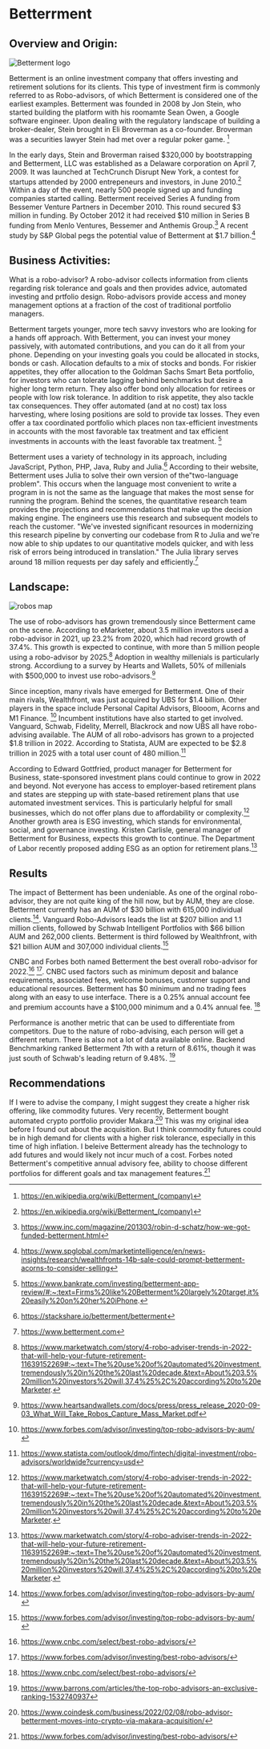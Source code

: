 

# Betterrment

## Overview and Origin:

![Betterment logo](Homework-One/images/better2.png)


Betterment is an online investment company that offers investing and retirement solutions for its clients. This type of investment firm is commonly referred to as Robo-advisors, of which Betterment is considered one of the earliest examples. Betterment was founded in 2008 by Jon Stein, who started building the platform with his roomamte Sean Owen, a Google software engineer. Upon dealing with the regulatory landscape of building a broker-dealer, Stein brought in Eli Broverman as a co-founder. Broverman was a securities lawyer Stein had met over a regular poker game. [^1]

In the early days, Stein and Broverman raised $320,000 by bootstrapping and Betterment, LLC was established as a Delaware corporation on April 7, 2009. It was launched at TechCrunch Disrupt New York, a contest for startups attended by 2000 entrepeneurs and investors, in June 2010.[^1] Within a day of the event, nearly 500 people signed up and funding companies started calling. Betterment received Series A funding from Bessemer Venture Partners in December 2010. This round secured $3 million in funding.  By October 2012 it had received $10 million in Series B funding from Menlo Ventures, Bessemer and Anthemis Group.[^2] A recent study by S&P Global pegs the potential value of Betterment at $1.7 billion.[^8]


## Business Activities:


What is a robo-advisor? A robo-advisor collects information from clients regarding risk tolerance and goals and then provides advice, automated investing and prtfolio design. Robo-advisors provide access and money management options at a fraction of the cost of traditional portfolio managers. 

Betterment targets younger, more tech savvy investors who are looking for a hands off approach. With Betterment, you can invest your money passively, with automated contributions, and you can do it all from your phone. Depending on your investing goals you could be allocated in stocks, bonds or cash. Allocation defaults to a mix of stocks and bonds. For riskier appetites, they offer allocation to the Goldman Sachs Smart Beta portfolio, for investors who can tolerate lagging behind benchmarks but desire a higher long term return. They also offer bond only allocation for retirees or people with low risk tolerance. In addition to risk appetite, they also tackle tax consequences. They offer automated (and at no cost) tax loss harvesting, where losing positions are sold to provide tax losses. They even offer a tax coordinated portfolio which places non tax-efficient investments in accounts with the most favorable tax treatment and tax efficient investments in accounts with the least favorable tax treatment. [^4]

Betterment uses a variety of technology in its approach, including JavaScript, Python, PHP, Java, Ruby and Julia.[^6] According to their website, Betterment uses Julia to solve their own version of the"two-language problem". This occurs when the language most convenient to write a program in is not the same as the language that makes the most sense for running the program. Behind the scenes, the quantitative research team provides the projections and recommendations that make up the decision making engine. The engineers use this research and subsequent models to reach the customer. "We've invested significant resources in modernizing this research pipeline by converting our codebase from R to Julia and we're now able to ship updates to our quantitative models quicker, and with less risk of errors being introduced in translation." The Julia library serves around 18 million requests per day safely and efficiently.[^5]





## Landscape:

![robos map](Homework-One/images/best-roboadvisors-1.jpeg)


The use of robo-advisors has grown tremendously since Betterment came on the scene. According to eMarketer, about 3.5 million investors used a robo-advisor in 2021, up 23.2% from 2020, which had record growth of 37.4%. This growth is expected to continue, with more than 5 million people using a robo-advisor by 2025.[^9] Adoption in wealthy millenials is particularly strong. Accordiung to a survey by Hearts and Wallets, 50% of millenials with $500,000 to invest use robo-advisors.[^10]

Since inception, many rivals have emerged for Betterment. One of their main rivals, Wealthfront, was just acquired by UBS for $1.4 billion. Other players in the space include Personal Capital Advisors, Blooom, Acorns and M1 Finance. [^11] Incumbent institutions have also started to get involved. Vanguard, Schwab, Fidelity, Merrell, Blackrock and now UBS all have robo-advising available. The AUM of all robo-advisors has grown to a projected $1.8 trillion in 2022. According to Statista, AUM are expected to be $2.8 trillion in 2025 with a total user count of 480 million.[^12]

According to Edward Gottfried, product manager for Betterment for Business, state-sponsored investment plans could continue to grow in 2022 and beyond. Not everyone has access to employer-based retirement plans and states are stepping up with state-based retirement plans that use automated investment services. This is particularly helpful for small businesses, which do not offer plans due to affordability or complexity.[^9] Another growth area is ESG investing, which stands for environmental, social, and governance investing. Kristen Carlisle, general manager of Betterment for Business, expects this growth to continue. The Department of Labor recently proposed adding ESG as an option for retirement plans.[^9]

## Results


The impact of Betterment has been undeniable. As one of the orginal robo-advisor, they are not quite king of the hill now, but by AUM, they are close. Betterment currently has an AUM of $30 billion with 615,000 individual clients.[^11]. Vanguard Robo-Advisors leads the list at $207 billion and 1.1 million clients, followed by Schwab Intelligent Portfolios with $66 billion AUM and 262,000 clients. Betterment is third followed by Wealthfront, with $21 billion AUM and 307,000 individual clients.[^11] 

CNBC and Forbes both named Betterment the best overall robo-advisor for 2022.[^14] [^15]. CNBC used factors such as minimum deposit and balance requirements, associated fees, welcome bonuses, customer support and educational resources. Betterment has $0 minimum and no trading fees along with an easy to use interface. There is a 0.25% annual account fee and premium accounts have a $100,000 minimum and a 0.4% annual fee. [^14] 

Performance is another metric that can be used to differentiate from competitors. Due to the nature of robo-advising, each person will get a different return. There is also not a lot of data available online. Backend Benchmarking ranked Betterment 7th with a return of 8.61%, though it was just south of Schwab's leading return of 9.48%. [^16]

## Recommendations


If I were to advise the company, I might suggest they create a higher risk offering, like commodity futures. Very recently, Betterment bought automated crypto portfolio provider Makara.[^13] This was my original idea before I found out about the acquisition. But I think commodity futures could be in high demand for clients with a higher risk tolerance, especially in this time of high inflation. I beleive Betterment already has the technology to add futures and would likely not incur much of a cost. Forbes noted Betterment's competitive annual advisory fee, ability to choose different portfolios for different goals and tax management features.[^15]



[^1]: https://en.wikipedia.org/wiki/Betterment_(company)
[^2]:https://www.inc.com/magazine/201303/robin-d-schatz/how-we-got-funded-betterment.html
[^3]: https://www.crunchbase.com/organization/betterment
[^4]: https://www.bankrate.com/investing/betterment-app-review/#:~:text=Firms%20like%20Betterment%20largely%20target,it%20easily%20on%20her%20iPhone.
[^5]: https://www.betterment.com
[^6]: https://stackshare.io/betterment/betterment
[^7]: https://www.investmentnews.com/what-wealthfront-deal-means-for-betterment-217402
[^8]: https://www.spglobal.com/marketintelligence/en/news-insights/research/wealthfronts-14b-sale-could-prompt-betterment-acorns-to-consider-selling
[^9]: https://www.marketwatch.com/story/4-robo-adviser-trends-in-2022-that-will-help-your-future-retirement-11639152269#:~:text=The%20use%20of%20automated%20investment,tremendously%20in%20the%20last%20decade.&text=About%203.5%20million%20investors%20will,37.4%25%2C%20according%20to%20eMarketer.
[^10]: https://www.heartsandwallets.com/docs/press/press_release_2020-09-03_What_Will_Take_Robos_Capture_Mass_Market.pdf
[^11]: https://www.forbes.com/advisor/investing/top-robo-advisors-by-aum/
[^12]: https://www.statista.com/outlook/dmo/fintech/digital-investment/robo-advisors/worldwide?currency=usd
[^13]: https://www.coindesk.com/business/2022/02/08/robo-advisor-betterment-moves-into-crypto-via-makara-acquisition/
[^14]: https://www.cnbc.com/select/best-robo-advisors/
[^15]: https://www.forbes.com/advisor/investing/best-robo-advisors/
[^16]: https://www.barrons.com/articles/the-top-robo-advisors-an-exclusive-ranking-1532740937